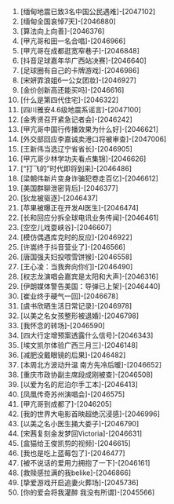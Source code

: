 
1. [缅甸地震已致3名中国公民遇难]-[2047102]
1. [缅甸全国哀悼7天]-[2046880]
1. [算法向上向善]-[2046376]
1. [甲亢哥和田一名合唱]-[2046966]
1. [甲亢哥在成都逛宽窄巷子]-[2046848]
1. [抖音足球嘉年华广西站决赛]-[2046640]
1. [足球圈有自己的卡牌游戏]-[2046986]
1. [宋妍霏浪姐6一公女团妆]-[2046927]
1. [金价创新高还能买吗]-[2046616]
1. [什么是第四代住宅]-[2046322]
1. [四川雅安4.6级地震系谣言]-[2047100]
1. [金秀贤召开紧急记者会]-[2046242]
1. [甲亢哥中国行传播效果为什么好]-[2046621]
1. [外交部回应李嘉诚卖港口将被审查]-[2047006]
1. [王新伟当选辽宁省省长]-[2046905]
1. [甲亢哥少林学功夫看点集锦]-[2046626]
1. [“打飞的”时代即将到来]-[2046486]
1. [梁朝伟新片变身诈骗犯卷走百亿]-[2046612]
1. [美国群聊泄密背后]-[2046377]
1. [狄龙被驱逐]-[2046437]
1. [苹果被曝正在开发AI医生]-[2046474]
1. [长和回应分拆全球电讯业务传闻]-[2046461]
1. [空空儿戏耍峡谷]-[2046607]
1. [模仿偶遇库克时的反应]-[2046922]
1. [许嵩终于抖音营业了]-[2046566]
1. [唐国强夫妇投喂雪饼猴]-[2046558]
1. [王心凌：当我奔向你们]-[2046490]
1. [权志龙演唱会嘉宾是太阳和大声]-[2046316]
1. [伊朗媒体警告美国：导弹已上架]-[2046440]
1. [崔业终于硬气一回]-[2046678]
1. [虞书欣晒生活日常记录]-[2046978]
1. [以美之名女孩整形被退婚]-[2046798]
1. [我怀念的转场]-[2046590]
1. [四大行定增预案透露什么信号]-[2046343]
1. [埃文凯尔体验广西三月三]-[2046148]
1. [减肥没戴眼镜的后果]-[2046482]
1. [本周北方波动升温 南方先冷后暖]-[2046652]
1. [重庆市政协副主席段成刚被查]-[2046508]
1. [以爱为名的尼泊尔手工本]-[2046413]
1. [凤凰传奇苏州演唱会]-[2046575]
1. [甲亢哥到成都了]-[2046205]
1. [我的世界大电影首映超绝沉浸感]-[2046996]
1. [以美之名小医生捅大娄子]-[2046790]
1. [宋茜复刻金发梦回Victoria]-[2046631]
1. [盒猫给王俊凯剪的视频]-[2046615]
1. [我也是吃上蓝莓包了]-[2046477]
1. [被不说话的爱用力拥抱了一下]-[2046161]
1. [救赎感拉满的我belike]-[2046866]
1. [挚爱游戏开启追妻火葬场]-[2045736]
1. [你的爱会将我灌醉 我没有所谓]-[2045566]